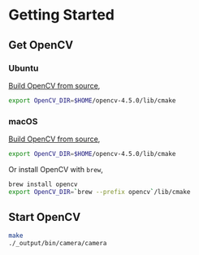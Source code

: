 # Getting Started

## Get OpenCV

### Ubuntu

[Build OpenCV from source](../build_opencv_from_source_ubuntu.md),

```bash
export OpenCV_DIR=$HOME/opencv-4.5.0/lib/cmake
```

### macOS

[Build OpenCV from source](../build_opencv_from_source_macos.md),

```bash
export OpenCV_DIR=$HOME/opencv-4.5.0/lib/cmake
```

Or install OpenCV with `brew`,

```bash
brew install opencv
export OpenCV_DIR=`brew --prefix opencv`/lib/cmake
```

## Start OpenCV

```bash
make
./_output/bin/camera/camera
```
